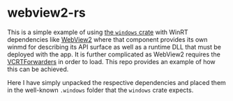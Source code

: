 # webview2-rs

This is a simple example of using [the `windows` crate](https://github.com/microsoft/windows-rs) with WinRT dependencies like [WebView2](https://www.nuget.org/packages/Microsoft.Web.WebView2) where that component provides its own winmd for describing its API surface as well as a runtime DLL that must be deployed with the app. It is further complicated as WebView2 requires the [VCRTForwarders](https://www.nuget.org/packages/Microsoft.VCRTForwarders.140/) in order to load. This repo provides an example of how this can be achieved.

Here I have simply unpacked the respective dependencies and placed them in the well-known `.windows` folder that the `windows` crate expects.
